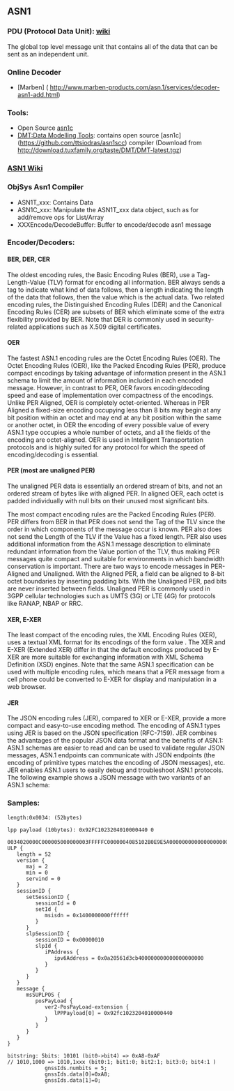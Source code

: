 
## ASN1

### PDU (Protocol Data Unit): [wiki](https://en.wikipedia.org/wiki/Protocol_data_unit)
The global top level message unit that contains all of the data that can be sent as an independent unit.


### Online Decoder
- [Marben] ( http://www.marben-products.com/asn.1/services/decoder-asn1-add.html)

### Tools:
- Open Source [asn1c](https://github.com/vlm/asn1c) 
- [DMT:Data Modelling Tools](http://download.tuxfamily.org/taste/DMT/DMT-latest.tgz): contains open source [asn1c] (https://github.com/ttsiodras/asn1scc) compiler (Download from http://download.tuxfamily.org/taste/DMT/DMT-latest.tgz)

### [ASN1 Wiki](https://en.wikipedia.org/wiki/Abstract_Syntax_Notation_One)

### ObjSys Asn1 Compiler
-  ASN1T_xxx: Contains Data
-  ASN1C_xxx: Manipulate the ASN1T_xxx data object, such as for add/remove ops for List/Array
-  XXXEncode/DecodeBuffer: Buffer to encode/decode asn1 message

### Encoder/Decoders:

#### BER, DER, CER

The oldest encoding rules, the Basic Encoding Rules (BER), use a Tag-Length-Value (TLV) format for encoding all information. BER always sends a tag to indicate what kind of data follows, then a length indicating the length of the data that follows, then the value which is the actual data. Two related encoding rules, the Distinguished Encoding Rules (DER) and the Canonical Encoding Rules (CER) are subsets of BER which eliminate some of the extra flexibility provided by BER. Note that DER is commonly used in security-related applications such as X.509 digital certificates.

#### OER

The fastest ASN.1 encoding rules are the Octet Encoding Rules (OER). The Octet Encoding Rules (OER), like the Packed Encoding Rules (PER), produce compact encodings by taking advantage of information present in the ASN.1 schema to limit the amount of information included in each encoded message. However, in contrast to PER, OER favors encoding/decoding speed and ease of implementation over compactness of the encodings. Unlike PER Aligned, OER is completely octet-oriented. Whereas in PER Aligned a fixed-size encoding occupying less than 8 bits may begin at any bit position within an octet and may end at any bit position within the same or another octet, in OER the encoding of every possible value of every ASN.1 type occupies a whole number of octets, and all the fields of the encoding are octet-aligned. OER is used in Intelligent Transportation protocols and is highly suited for any protocol for which the speed of encoding/decoding is essential.

#### PER (most are unaligned PER)

The unaligned PER data is essentially an ordered stream of bits, and not an ordered stream of bytes like with aligned PER. In aligned OER, each octet is padded individually with null bits on their unused most significant bits.

The most compact encoding rules are the Packed Encoding Rules (PER). PER differs from BER in that PER does not send the Tag of the TLV since the order in which components of the message occur is known. PER also does not send the Length of the TLV if the Value has a fixed length. PER also uses additional information from the ASN.1 message description to eliminate redundant information from the Value portion of the TLV, thus making PER messages quite compact and suitable for environments in which bandwidth conservation is important. There are two ways to encode messages in PER-Aligned and Unaligned. With the Aligned PER, a field can be aligned to 8-bit octet boundaries by inserting padding bits. With the Unaligned PER, pad bits are never inserted between fields. Unaligned PER is commonly used in 3GPP cellular technologies such as UMTS (3G) or LTE (4G) for protocols like RANAP, NBAP or RRC.

#### XER, E-XER

The least compact of the encoding rules, the XML Encoding Rules (XER), uses a textual XML format for its encodings of the form <start-tag> value <end-tag>. The XER and E-XER (Extended XER) differ in that the default encodings produced by E-XER are more suitable for exchanging information with XML Schema Definition (XSD) engines. Note that the same ASN.1 specification can be used with multiple encoding rules, which means that a PER message from a cell phone could be converted to E-XER for display and manipulation in a web browser.

#### JER

The JSON encoding rules (JER), compared to XER or E-XER, provide a more compact and easy-to-use encoding method. The encoding of ASN.1 types using JER is based on the JSON specification (RFC-7159). JER combines the advantages of the popular JSON data format and the benefits of ASN.1: ASN.1 schemas are easier to read and can be used to validate regular JSON messages, ASN.1 endpoints can communicate with JSON endpoints (the encoding of primitive types matches the encoding of JSON messages), etc. JER enables ASN.1 users to easily debug and troubleshoot ASN.1 protocols. The following example shows a JSON message with two variants of an ASN.1 schema:

### Samples:
```
length:0x0034: (52bytes) 

lpp payload (10bytes): 0x92FC1023204010000440 0          

0034020000C000005000000003FFFFFC0000004085102B0E9E5A0000000000000000000021001A8000992FC10232040100004400
ULP {
   length = 52
   version {
      maj = 2
      min = 0
      servind = 0
   }
   sessionID {
      setSessionID {
         sessionId = 0
         setId {
            msisdn = 0x1400000000ffffff
         }
      }
      slpSessionID {
         sessionID = 0x00000010
         slpId {
            iPAddress {
               ipv6Address = 0x0a20561d3cb400000000000000000000
            }
         }
      }
   }
   message {
      msSUPLPOS {
         posPayLoad {
            ver2-PosPayLoad-extension {
               lPPPayload[0] = 0x92fc1023204010000440
            }
         }
      }
   }
}

bitstring: 5bits: 10101 (bit0->bit4) => 0xA8-0xAF
// 1010,1000 => 1010,1xxx (bit0:1; bit1:0; bit2:1; bit3:0; bit4:1 )
            gnssIds.numbits = 5;
            gnssIds.data[0]=0xA8;   
            gnssIds.data[1]=0;
            
```

